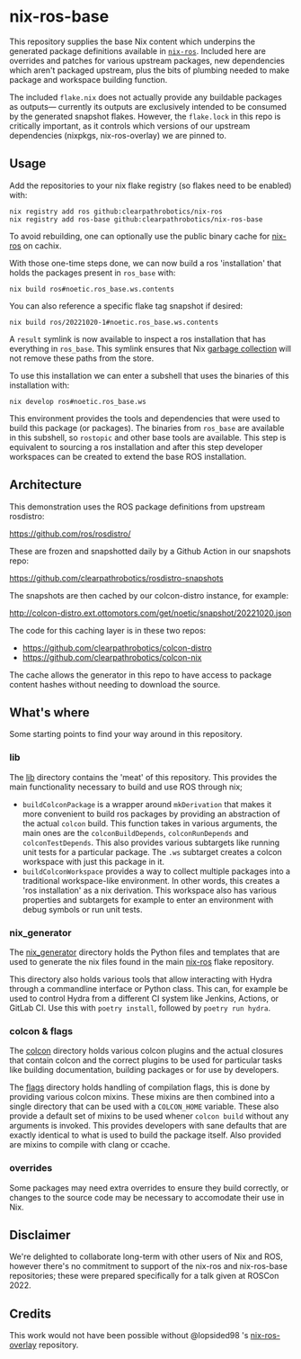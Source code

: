 # nix-ros-base

This repository supplies the base Nix content which underpins the generated
package definitions available in [`nix-ros`][nixros]. Included here are
overrides and patches for various upstream packages, new dependencies which
aren't packaged upstream, plus the bits of plumbing needed to make package
and workspace building function.

The included `flake.nix` does not actually provide any buildable packages
as outputs— currently its outputs are exclusively intended to be consumed
by the generated snapshot flakes. However, the `flake.lock` in this repo
is critically important, as it controls which versions of our upstream
dependencies (nixpkgs, nix-ros-overlay) we are pinned to.

## Usage

Add the repositories to your nix flake registry (so flakes need to be enabled)
with:

```
nix registry add ros github:clearpathrobotics/nix-ros
nix registry add ros-base github:clearpathrobotics/nix-ros-base
```

To avoid rebuilding, one can optionally use the public binary cache for
[nix-ros][nix-ros-cachix] on cachix.

With those one-time steps done, we can now build a ros 'installation' that
holds the packages present in `ros_base` with:
```
nix build ros#noetic.ros_base.ws.contents
```

You can also reference a specific flake tag snapshot if desired:
```
nix build ros/20221020-1#noetic.ros_base.ws.contents
```

A `result` symlink is now available to inspect a ros installation that has
everything in `ros_base`. This symlink ensures that Nix [garbage collection][gc]
will not remove these paths from the store.  

To use this installation we can enter a subshell that uses the binaries of
this installation with:
```
nix develop ros#noetic.ros_base.ws
```

This environment provides the tools and dependencies that were used to build
this package (or packages). The binaries from `ros_base` are available in this
subshell, so `rostopic` and other base tools are available. This step is
equivalent to sourcing a ros installation and after this step developer 
workspaces can be created to extend the base ROS installation.

## Architecture

This demonstration uses the ROS package definitions from upstream rosdistro:

https://github.com/ros/rosdistro/

These are frozen and snapshotted daily by a Github Action in our snapshots repo:

https://github.com/clearpathrobotics/rosdistro-snapshots

The snapshots are then cached by our colcon-distro instance, for example:

http://colcon-distro.ext.ottomotors.com/get/noetic/snapshot/20221020.json

The code for this caching layer is in these two repos:

- https://github.com/clearpathrobotics/colcon-distro
- https://github.com/clearpathrobotics/colcon-nix

The cache allows the generator in this repo to have access to package content
hashes without needing to download the source.

## What's where

Some starting points to find your way around in this repository.

### lib

The [lib](./lib) directory contains the 'meat' of this repository. This
provides the main functionality necessary to build and use ROS through nix;

- `buildColconPackage` is a wrapper around `mkDerivation` that makes it more
convenient to build ros packages by providing an abstraction of the actual
`colcon` build. This function takes in various arguments, the main ones are
the `colconBuildDepends`, `colconRunDepends` and `colconTestDepends`. This
also provides various subtargets like running unit tests for a particular
package. The `.ws` subtarget creates a colcon workspace with just this package
in it.
- `buildColconWorkspace` provides a way to collect multiple packages into
a traditional workspace-like environment. In other words, this creates a
'ros installation' as a nix derivation. This workspace also has various
properties and subtargets for example to enter an environment with debug
symbols or run unit tests.

### nix_generator

The [nix_generator](./nix_generator) directory holds the Python files and
templates that are used to generate the nix files found in the main
[nix-ros][nixros] flake repository.

This directory also holds various tools that allow interacting with Hydra
through a commandline interface or Python class. This can, for example be
used to control Hydra from a different CI system like Jenkins, Actions, or
GitLab CI. Use this with `poetry install`, followed by `poetry run hydra`.

### colcon & flags

The [colcon](./colcon) directory holds various colcon plugins and the actual
closures that contain colcon and the correct plugins to be used for particular
tasks like building documentation, building packages or for use by developers.

The [flags](./flags) directory holds handling of compilation flags, this is
done by providing various colcon mixins. These mixins are then combined into
a single directory that can be used with a `COLCON_HOME` variable. These also
provide a default set of mixins to be used whener `colcon build` without any
arguments is invoked. This provides developers with sane defaults that are
exactly identical to what is used to build the package itself. Also provided
are mixins to compile with clang or ccache.

### overrides

Some packages may need extra overrides to ensure they build correctly, or
changes to the source code may be necessary to accomodate their use in Nix.

[nixros]: https://github.com/clearpathrobotics/nix-ros/
[nix-ros-cachix]: https://app.cachix.org/cache/nix-ros#pull
[gc]: https://nixos.org/manual/nix/stable/command-ref/new-cli/nix3-store-gc.html

## Disclaimer

We're delighted to collaborate long-term with other users of Nix and ROS, however
there's no commitment to support of the nix-ros and nix-ros-base repositories;
these were prepared specifically for a talk given at ROSCon 2022.

## Credits

This work would not have been possible without @lopsided98 's [nix-ros-overlay](https://github.com/lopsided98/nix-ros-overlay/) repository.
